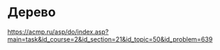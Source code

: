 # Дерево

<https://acmp.ru/asp/do/index.asp?main=task&id_course=2&id_section=21&id_topic=50&id_problem=639>
